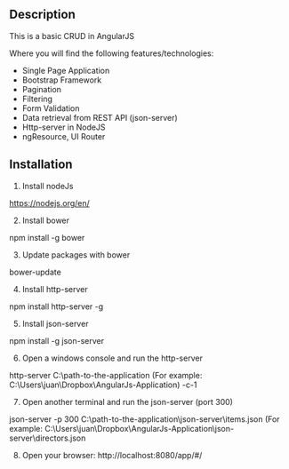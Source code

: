 ## Description

<p>This is a basic CRUD in AngularJS</p>
<p>Where you will find the following features/technologies:</p>

<ul>
	<li>Single Page Application</li>
	<li>Bootstrap Framework</li>
	<li>Pagination</li>
	<li>Filtering</li>
	<li>Form Validation</li>
	<li>Data retrieval from REST API (json-server)</li>
	<li>Http-server in NodeJS</li>
	<li>ngResource, UI Router</li>
</ul>

## Installation

1) Install nodeJs

https://nodejs.org/en/

2) Install bower

npm install -g bower

3) Update packages with bower

bower-update

4) Install http-server

npm install http-server -g

5) Install json-server

npm install -g json-server

6) Open a windows console and run the http-server 

http-server C:\path-to-the-application (For example: C:\Users\juan\Dropbox\AngularJs-Application) -c-1

7) Open another terminal and run the json-server (port 300)

json-server -p 300 C:\path-to-the-application\json-server\items.json (For example: C:\Users\juan\Dropbox\AngularJs-Application\json-server\directors.json

8) Open your browser: http://localhost:8080/app/#/